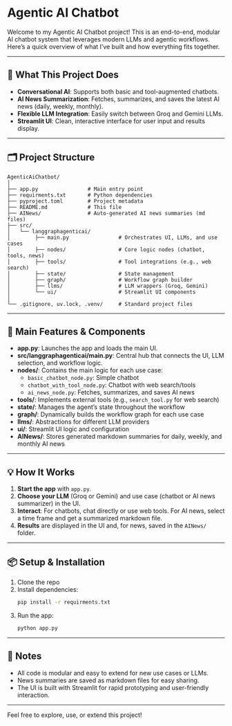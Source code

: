 # Agentic AI Chatbot

Welcome to my Agentic AI Chatbot project! This is an end-to-end, modular AI chatbot system that leverages modern LLMs and agentic workflows. Here’s a quick overview of what I’ve built and how everything fits together.

---

## 🚀 What This Project Does

- **Conversational AI**: Supports both basic and tool-augmented chatbots.
- **AI News Summarization**: Fetches, summarizes, and saves the latest AI news (daily, weekly, monthly).
- **Flexible LLM Integration**: Easily switch between Groq and Gemini LLMs.
- **Streamlit UI**: Clean, interactive interface for user input and results display.

---

## 🗂️ Project Structure

```
AgenticAiChatbot/
│
├── app.py                # Main entry point
├── requirments.txt       # Python dependencies
├── pyproject.toml        # Project metadata
├── README.md             # This file
├── AINews/               # Auto-generated AI news summaries (md files)
├── src/
│   └── langgraphagenticai/
│        ├── main.py                # Orchestrates UI, LLMs, and use cases
│        ├── nodes/                 # Core logic nodes (chatbot, tools, news)
│        ├── tools/                 # Tool integrations (e.g., web search)
│        ├── state/                 # State management
│        ├── graph/                 # Workflow graph builder
│        ├── llms/                  # LLM wrappers (Groq, Gemini)
│        └── ui/                    # Streamlit UI components
│
└── .gitignore, uv.lock, .venv/     # Standard project files
```

---

## 🧩 Main Features & Components

- **app.py**: Launches the app and loads the main UI.
- **src/langgraphagenticai/main.py**: Central hub that connects the UI, LLM selection, and workflow logic.
- **nodes/**: Contains the main logic for each use case:
    - `basic_chatbot_node.py`: Simple chatbot
    - `chatbot_with_tool_node.py`: Chatbot with web search/tools
    - `ai_news_node.py`: Fetches, summarizes, and saves AI news
- **tools/**: Implements external tools (e.g., `search_tool.py` for web search)
- **state/**: Manages the agent’s state throughout the workflow
- **graph/**: Dynamically builds the workflow graph for each use case
- **llms/**: Abstractions for different LLM providers
- **ui/**: Streamlit UI logic and configuration
- **AINews/**: Stores generated markdown summaries for daily, weekly, and monthly AI news

---

## 💡 How It Works

1. **Start the app** with `app.py`.
2. **Choose your LLM** (Groq or Gemini) and use case (chatbot or AI news summarizer) in the UI.
3. **Interact**: For chatbots, chat directly or use web tools. For AI news, select a time frame and get a summarized markdown file.
4. **Results** are displayed in the UI and, for news, saved in the `AINews/` folder.

---

## 📦 Setup & Installation

1. Clone the repo
2. Install dependencies:
   ```bash
   pip install -r requirments.txt
   ```
3. Run the app:
   ```bash
   python app.py
   ```

---

## 📝 Notes
- All code is modular and easy to extend for new use cases or LLMs.
- News summaries are saved as markdown files for easy sharing.
- The UI is built with Streamlit for rapid prototyping and user-friendly interaction.

---

Feel free to explore, use, or extend this project!

